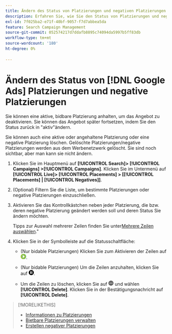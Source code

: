 ```yaml
---
title: Ändern des Status von Platzierungen und negativen Platzierungen
description: Erfahren Sie, wie Sie den Status von Platzierungen und negativen Platzierungen für [!DNL Google Ads].
exl-id: 7f025ba2-e71f-40bf-9057-f7d7abbea5da
feature: Search Campaign Management
source-git-commit: 052574217d7ddafb8895c74094da5997b5ff83db
workflow-type: tm+mt
source-wordcount: '180'
ht-degree: 0%

---
```


# Ändern des Status von [!DNL Google Ads] Platzierungen und negative Platzierungen

Sie können eine aktive, bidbare Platzierung anhalten, um das Angebot zu deaktivieren. Sie können das Angebot später fortsetzen, indem Sie den Status zurück in &quot;aktiv&quot;ändern.

Sie können auch eine aktive oder angehaltene Platzierung oder eine negative Platzierung löschen. Gelöschte Platzierungen/negative Platzierungen werden aus dem Werbenetzwerk gelöscht. Sie sind noch sichtbar, aber man kann sie nicht ändern.

1. Klicken Sie im Hauptmenü auf **[!UICONTROL Search]> [!UICONTROL Campaigns] >[!UICONTROL Campaigns]**. Klicken Sie im Untermenü auf **[!UICONTROL Live]> [!UICONTROL Placements] > \[[!UICONTROL Placements] \| [!UICONTROL Negatives]\]**.

1. (Optional) Filtern Sie die Liste, um bestimmte Platzierungen oder negative Platzierungen einzuschließen.

1. Aktivieren Sie das Kontrollkästchen neben jeder Platzierung, die bzw. deren negative Platzierung geändert werden soll und deren Status Sie ändern möchten.

   Tipps zur Auswahl mehrerer Zeilen finden Sie unter[Mehrere Zeilen auswählen](/help/search-social-commerce/common-tasks/navigation-editing-selection/multiple-rows-select.md).&quot;

1. Klicken Sie in der Symbolleiste auf die Statusschaltfläche:

   * (Nur bidable Platzierungen) Klicken Sie zum Aktivieren der Zeilen auf ![Aktivieren](/help/search-social-commerce/assets/activate.png "Aktivieren").

   * (Nur bidable Platzierungen) Um die Zeilen anzuhalten, klicken Sie auf ![Anhalten](/help/search-social-commerce/assets/pause.png "Anhalten").

   * Um die Zeilen zu löschen, klicken Sie auf ![Mehr](/help/search-social-commerce/assets/more.png "Mehr") und wählen **[!UICONTROL Delete]**. Klicken Sie in der Bestätigungsnachricht auf **[!UICONTROL Delete]**.

>[!MORELIKETHIS]
>
>* [Informationen zu Platzierungen](placement-about.md)
>* [Bietbare Platzierungen verwalten](placement-manage.md)
>* [Erstellen negativer Platzierungen](placement-negative-create.md)
